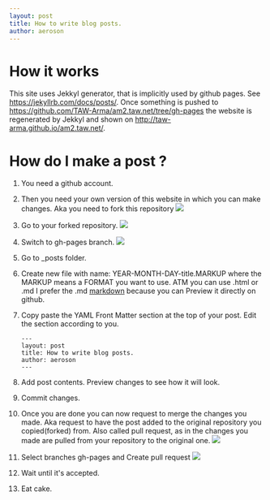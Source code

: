 ```yaml
---
layout: post
title: How to write blog posts.
author: aeroson
---
```


# How it works
This site uses Jekkyl generator, that is implicitly used by github pages.
See https://jekyllrb.com/docs/posts/. Once something is pushed to https://github.com/TAW-Arma/am2.taw.net/tree/gh-pages the website is regenerated by Jekkyl and shown on http://taw-arma.github.io/am2.taw.net/.

# How do I make a post ?
1. You need a github account.
2. Then you need your own version of this website in which you can make changes. Aka you need to fork this repository 
![](http://image.prntscr.com/image/38e1443e31ec4664bbe9ff2672164322.png)
3. Go to your forked repository.
![](http://image.prntscr.com/image/3f417771bc734513a00fa613b1172583.png)
4. Switch to gh-pages branch.
![](http://image.prntscr.com/image/8e015b2febef473d9028e21faae9c7cb.png)
5. Go to _posts folder.
6. Create new file with name: YEAR-MONTH-DAY-title.MARKUP where the MARKUP means a FORMAT you want to use. ATM you can use .html or .md
   I prefer the .md [markdown](https://guides.github.com/features/mastering-markdown/) because you can Preview it directly on github.
7. Copy paste the YAML Front Matter section at the top of your post. Edit the section according to you.

    ```
    ---
    layout: post
    title: How to write blog posts.
    author: aeroson
    ---
    ```
8. Add post contents. Preview changes to see how it will look.
9. Commit changes.
10. Once you are done you can now request to merge the changes you made. Aka request to have the post added to the original repository you copied(forked) from. Also called pull request, as in the changes you made are pulled from your repository to the original one.
![](http://image.prntscr.com/image/201e803f513c442b937dc2c6d47d6491.png)
11. Select branches gh-pages and Create pull request
![](http://image.prntscr.com/image/0f78ccb8934342c7bd03f8952dd5a7ce.png)
12. Wait until it's accepted.
13. Eat cake.

